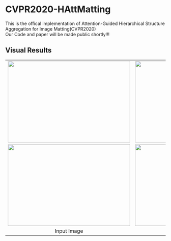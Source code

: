 # CVPR2020-HAttMatting
This is the offical implementation of Attention-Guided Hierarchical Structure Aggregation for Image Matting(CVPR2020)<br/>
Our Code and paper will be made public shortly!!!<br/>

## Visual Results
<table style="margin-left: auto; margin-right: auto;">
        <tr>
            <td>
                <!--左侧内容-->
                <img src="https://github.com/wukaoliu/CVPR2020-HAttMatting/blob/master/results/ball-img16.png" width="384" height="256">
            </td>
            <td>
                <!--右侧内容-->
                <img src="https://github.com/wukaoliu/CVPR2020-HAttMatting/blob/master/results/ball-our.png" width="384" height="256">
            </td>
        </tr>
        <tr>
            <td>
                <!--左侧内容-->
                <img src="https://github.com/wukaoliu/CVPR2020-HAttMatting/blob/master/results/retriever-img0.png" width="384" height="256">
            </td>
            <td>
                <!--右侧内容-->
                <img src="https://github.com/wukaoliu/CVPR2020-HAttMatting/blob/master/results/retriever-our-img0.png" width="384" height="256">
            </td>
        </tr>
        <tr>
            <td align="center">
                    Input Image
            </td>
            <td align="center">
                    Our Result
            </td>
        </tr>
    </table>
